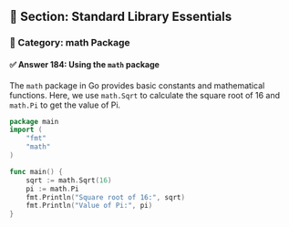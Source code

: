 ## 📘 Section: Standard Library Essentials  
### 🔹 Category: math Package  
#### ✅ Answer 184: Using the `math` package

The `math` package in Go provides basic constants and mathematical functions. Here, we use `math.Sqrt` to calculate the square root of 16 and `math.Pi` to get the value of Pi.

```go
package main
import (
    "fmt"
    "math"
)

func main() {
    sqrt := math.Sqrt(16)
    pi := math.Pi
    fmt.Println("Square root of 16:", sqrt)
    fmt.Println("Value of Pi:", pi)
}
```
